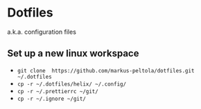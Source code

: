 # Dotfiles

a.k.a. configuration files

## Set up a new linux workspace

- `git clone  https://github.com/markus-peltola/dotfiles.git ~/.dotfiles`
- `cp -r ~/.dotfiles/helix/ ~/.config/`
- `cp -r ~/.prettierrc ~/git/`
- `cp -r ~/.ignore ~/git/`
